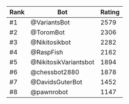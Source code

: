 Rank|Bot|Rating
---|---|---
#1|@VariantsBot|2579
#2|@ToromBot|2306
#3|@Nikitosikbot|2282
#4|@RaspFish|2162
#5|@NikitosikVariantsbot|1894
#6|@chessbot2880|1878
#7|@DavidsGuterBot|1452
#8|@pawnrobot|1147
